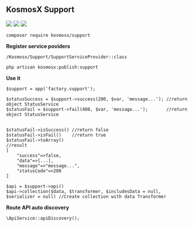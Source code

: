 ## KosmosX Support
![](https://img.shields.io/badge/version-1.0.0-green.svg)
![](https://img.shields.io/badge/laravel->=5.7-blue.svg)
![](https://img.shields.io/badge/lumen->=5.7-blue.svg)
    
    composer require kosmosx/support

**Register service poviders**

    /Kosmosx/Support/SupportServiceProvider::class

    php artisan kosmosx:publish:support
    
**Use it**

    $support = app('factory.support');

    $statusSuccess = $support->success(200, $var, 'message...'); //return object StatusService 
    $statusFail = $support->fail(400, $var, 'message...');       //return object StatusService
    
    
    $statusFail->isSuccess() //return false
    $statusFail->isFail()    //return true
    $statusFail->toArray()
    //result
    [
        "success"=>false,
        "data"=>[...],
        "message"=>"message...",
        "statusCode"=>200
    ]
    
    $api = $support->api()
    $api->collection($data, $transformer, $includesData = null, $serializer = null) //Create collection with data Transformer
    
**Route API auto discovery**
    
    \ApiService::apiDiscovery();
    
